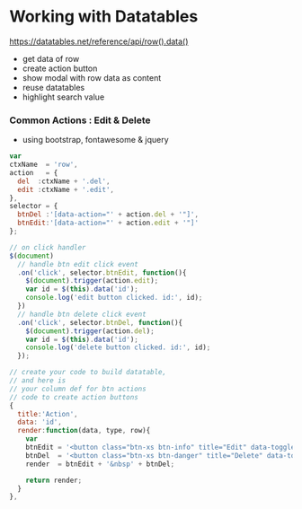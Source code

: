 # Working with Datatables

https://datatables.net/reference/api/row().data()

- get data of row
- create action button
- show modal with row data as content
- reuse datatables
- highlight search value


### Common Actions : Edit & Delete
- using bootstrap, fontawesome & jquery

```js
var 
ctxName  = 'row',
action   = {
  del  :ctxName + '.del',
  edit :ctxName + '.edit',
},
selector = {
  btnDel :'[data-action="' + action.del + '"]',
  btnEdit:'[data-action="' + action.edit + '"]'
};

// on click handler
$(document)
  // handle btn edit click event
  .on('click', selector.btnEdit, function(){
    $(document).trigger(action.edit);
    var id = $(this).data('id');
    console.log('edit button clicked. id:', id);
  })
  // handle btn delete click event
  .on('click', selector.btnDel, function(){
    $(document).trigger(action.del);
    var id = $(this).data('id');
    console.log('delete button clicked. id:', id);
  });

// create your code to build datatable,
// and here is
// your column def for btn actions
// code to create action buttons
{
  title:'Action', 
  data: 'id', 
  render:function(data, type, row){
    var
    btnEdit = '<button class="btn-xs btn-info" title="Edit" data-toggle="tooltip" data-trigger="hover" data-id="' + row.id + '" ' selector.btnEdit + '><i class="fa fa-edit"></i></button>',
    btnDel  = '<button class="btn-xs btn-danger" title="Delete" data-toggle="tooltip" data-trigger="hover" data-id="' + row.id + '" ' + selector.btnDel + '><i class="fa fa-times"></i></button>',
    render  = btnEdit + '&nbsp' + btnDel;

    return render;
  }
},
```